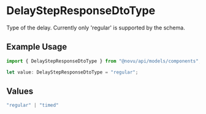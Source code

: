 # DelayStepResponseDtoType

Type of the delay. Currently only 'regular' is supported by the schema.

## Example Usage

```typescript
import { DelayStepResponseDtoType } from "@novu/api/models/components";

let value: DelayStepResponseDtoType = "regular";
```

## Values

```typescript
"regular" | "timed"
```